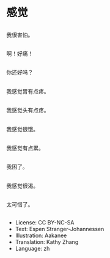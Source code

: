 # 感觉

##
我很害怕。

##
啊！好痛！

##
你还好吗？

##
我感觉胃有点疼。

##
我感觉头有点疼。

##
我感觉很饿。

##
我感觉有点累。

##
我困了。

##
我感觉很渴。

##
太可惜了。

##
* License: CC BY-NC-SA
* Text: Espen Stranger-Johannessen
* Illustration: Aakanee
* Translation: Kathy Zhang
* Language: zh

